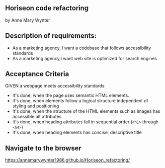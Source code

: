 ## Horiseon code refactoring 
by Anne Mary Wynter


## Description of requirements: 
* As a marketing agency, I want a codebase that follows accessibility standards
* As a marketing agency,i want web site is optimized for search engines

## Acceptance Criteria

GIVEN a webpage meets accessibility standards
* It's done, when the page uses semantic HTML elements.
* It's done, when elements follow a logical structure independent of styling and positioning
* It's done, when the structure of the HTML elements such as images has accessible alt attributes
* It's done, when heading attributes fall in sequential order (`<h1>` through `<h4>`)
* It's done, when heading elements has concise, descriptive title

## Navigate to the browser
https://annemarywynter1986.github.io/Horiseon_refactoring/